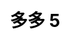 ---
title: 多多 5
layout: toto_5/list
description: 幸运游戏 多多 5, 中奖即可获得十万幸运积分大奖.
js: ["js/game/toto_5/parameter.js", "js/game/toto_3/share.js", "js/game/toto_3/list.js"]
css: ["css/game/toto_3/toto_3.css"]
---